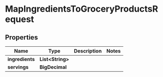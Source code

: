 

# MapIngredientsToGroceryProductsRequest



## Properties

| Name | Type | Description | Notes |
|------------ | ------------- | ------------- | -------------|
|**ingredients** | **List&lt;String&gt;** |  |  |
|**servings** | **BigDecimal** |  |  |



